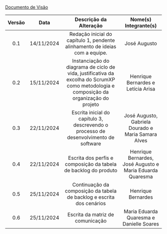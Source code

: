 [Documento de Visão](https://unbbr.sharepoint.com/:w:/s/MDS20242/EZch_k-yTbxMiN85cgCIYhUBpx8bUmsVbde5YWG0-UGXNg?e=wlbjmp)

| Versão | Data | Descrição da Alteração | Nome(s) Integrante(s) |
| :----: | :--: | :--------------------: | :-------------------: |
| 0.1 | 14/11/2024 | Redação inicial do capítulo 1, pendente alinhamento de ideias com a equipe.  | José Augusto |
| 0.2 | 15/11/2024 | Instanciação do diagrama de ciclo de vida, justificativa da excolha do ScrumXP como metodologia e composição da organização do projeto | Henrique Bernardes e Letícia Arisa |
| 0.3 | 22/11/2024 | Escrita inicial do capítulo 3, descrevendo o processo de desenvolvimento de software | José Augusto, Gabriela Dourado e Maria Samara Alves |
| 0.4 | 22/11/2024 | Escrita dos perfis e composição da tabela de backlog do produto | Henrique Bernardes, José Augusto e Maria Eduarda Quaresma |
| 0.5 | 25/11/2024 | Continuação da composição da tabela de backlog e escrita dos cenários | Henrique Bernardes | 
| 0.6 | 25/11/2024 | Escrita da matriz de comunicação  | Maria Eduarda Quaresma e Danielle Soares  | 
